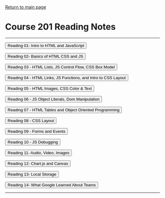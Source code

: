 [Return to main page](https://KrisDunning.github.io/reading-notes/)

# Course 201 Reading Notes

*****  

<Button onClick= "window.location.href='https://krisdunning.github.io/201/201reading-notes/class-01.html';">Reading 01- Intro to HTML and JavaScript</button>  

<Button onClick= "window.location.href='https://krisdunning.github.io/201/201reading-notes/class-02.html';">Reading 02- Basics of HTML CSS and JS</button>  

<Button onClick= "window.location.href='https://krisdunning.github.io/201/201reading-notes/class-03.html';">Reading 03 - HTML Lists, JS Control Flow, CSS Box Model</button>  

<Button onClick= "window.location.href='https://krisdunning.github.io/201/201reading-notes/class-04.html';">Reading 04 - HTML Links, JS Functions, and Intro to CSS Layout</button>  

<Button onClick= "window.location.href='https://krisdunning.github.io/201/201reading-notes/class-05.html';">Reading 05 - HTML Images, CSS Color & Text</button>  

<Button onClick= "window.location.href='https://krisdunning.github.io/201/201reading-notes/class-06.html';">Reading 06 - JS Object Literals, Dom Manipulation</button>  

<Button onClick= "window.location.href='https://krisdunning.github.io/201/201reading-notes/class-07.html';">Reading 07 - HTML Tables and Object Oriented Programming</button>  


<Button onClick= "window.location.href='https://krisdunning.github.io/201/201reading-notes/class-08.html';">Reading 08 - CSS Layout</button>  


<Button onClick= "window.location.href='https://krisdunning.github.io/201/201reading-notes/class-09.html';">Reading 09 - Forms and Events</button>  

<Button onClick= "window.location.href='https://krisdunning.github.io/201/201reading-notes/class-10.html';">Reading 10 - JS Debugging</button>

<Button onClick= "window.location.href='https://krisdunning.github.io/201/201reading-notes/class-11.html';">Reading 11- Audio, Video, Images</button>

<Button onClick= "window.location.href='https://krisdunning.github.io/201/201reading-notes/class-12.html';">Reading 12- Chart.js and Canvas</button>

<Button onClick= "window.location.href='https://krisdunning.github.io/201/201reading-notes/class-13.html';">Reading 13- Local Storage</button>

<Button onClick= "window.location.href='https://krisdunning.github.io/201/201reading-notes/class-13.html';">Reading 14- What Google Learned About Teams</button>

*****
